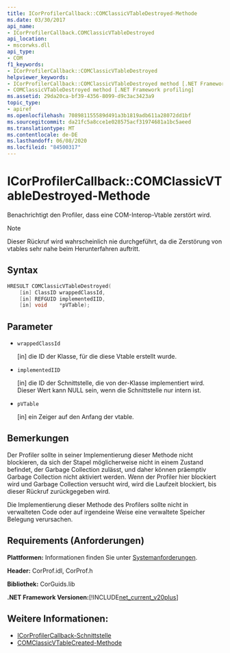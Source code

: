 ```yaml
---
title: ICorProfilerCallback::COMClassicVTableDestroyed-Methode
ms.date: 03/30/2017
api_name:
- ICorProfilerCallback.COMClassicVTableDestroyed
api_location:
- mscorwks.dll
api_type:
- COM
f1_keywords:
- ICorProfilerCallback::COMClassicVTableDestroyed
helpviewer_keywords:
- ICorProfilerCallback::COMClassicVTableDestroyed method [.NET Framework profiling]
- COMClassicVTableDestroyed method [.NET Framework profiling]
ms.assetid: 29da20ca-bf39-4356-8099-d9c3ac3423a9
topic_type:
- apiref
ms.openlocfilehash: 708981155589d491a3b1819adb611a28072dd1bf
ms.sourcegitcommit: da21fc5a8cce1e028575acf31974681a1bc5aeed
ms.translationtype: MT
ms.contentlocale: de-DE
ms.lasthandoff: 06/08/2020
ms.locfileid: "84500317"
---
```

# <a name="icorprofilercallbackcomclassicvtabledestroyed-method"></a>ICorProfilerCallback::COMClassicVTableDestroyed-Methode
Benachrichtigt den Profiler, dass eine COM-Interop-Vtable zerstört wird.  
  
> [!NOTE]
> Dieser Rückruf wird wahrscheinlich nie durchgeführt, da die Zerstörung von vtables sehr nahe beim Herunterfahren auftritt.  
  
## <a name="syntax"></a>Syntax  
  
```cpp  
HRESULT COMClassicVTableDestroyed(  
    [in] ClassID wrappedClassId,  
    [in] REFGUID implementedIID,  
    [in] void    *pVTable);  
```  
  
## <a name="parameters"></a>Parameter

- `wrappedClassId`

  \[in] die ID der Klasse, für die diese Vtable erstellt wurde.

- `implementedIID`

  \[in] die ID der Schnittstelle, die von der-Klasse implementiert wird. Dieser Wert kann NULL sein, wenn die Schnittstelle nur intern ist.

- `pVTable`

  \[in] ein Zeiger auf den Anfang der vtable.

## <a name="remarks"></a>Bemerkungen  
 Der Profiler sollte in seiner Implementierung dieser Methode nicht blockieren, da sich der Stapel möglicherweise nicht in einem Zustand befindet, der Garbage Collection zulässt, und daher können präemptiv Garbage Collection nicht aktiviert werden. Wenn der Profiler hier blockiert wird und Garbage Collection versucht wird, wird die Laufzeit blockiert, bis dieser Rückruf zurückgegeben wird.  
  
 Die Implementierung dieser Methode des Profilers sollte nicht in verwalteten Code oder auf irgendeine Weise eine verwaltete Speicher Belegung verursachen.  
  
## <a name="requirements"></a>Requirements (Anforderungen)  
 **Plattformen:** Informationen finden Sie unter [Systemanforderungen](../../get-started/system-requirements.md).  
  
 **Header:** CorProf.idl, CorProf.h  
  
 **Bibliothek:** CorGuids.lib  
  
 **.NET Framework Versionen:**[!INCLUDE[net_current_v20plus](../../../../includes/net-current-v20plus-md.md)]  
  
## <a name="see-also"></a>Weitere Informationen:

- [ICorProfilerCallback-Schnittstelle](icorprofilercallback-interface.md)
- [COMClassicVTableCreated-Methode](icorprofilercallback-comclassicvtablecreated-method.md)
